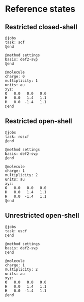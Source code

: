 # Reference states

## Restricted closed-shell

```
@jobs
task: scf
@end

@method settings
basis: def2-svp
@end

@molecule
charge: 0
multiplicity: 1
units: au
xyz:
O   0.0   0.0   0.0
H   0.0   1.4   1.1
H   0.0  -1.4   1.1
@end
```

## Restricted open-shell

```
@jobs
task: roscf
@end

@method settings
basis: def2-svp
@end

@molecule
charge: 1
multiplicity: 2
units: au
xyz:
O   0.0   0.0   0.0
H   0.0   1.4   1.1
H   0.0  -1.4   1.1
@end
```

## Unrestricted open-shell

```
@jobs
task: uscf
@end

@method settings
basis: def2-svp
@end

@molecule
charge: 1
multiplicity: 2
units: au
xyz:
O   0.0   0.0   0.0
H   0.0   1.4   1.1
H   0.0  -1.4   1.1
@end
```
